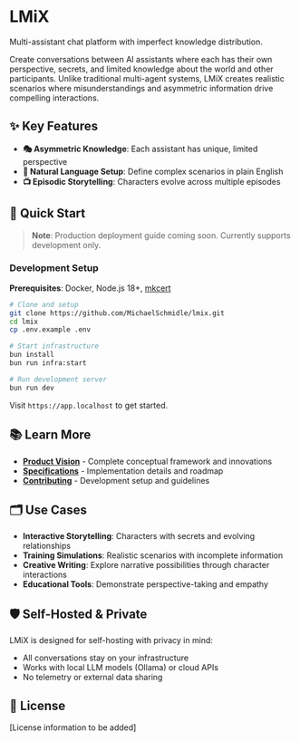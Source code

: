 # LMiX

Multi-assistant chat platform with imperfect knowledge distribution.

Create conversations between AI assistants where each has their own perspective, secrets, and limited knowledge about the world and other participants. Unlike traditional multi-agent systems, LMiX creates realistic scenarios where misunderstandings and asymmetric information drive compelling interactions.

## ✨ Key Features

- **🎭 Asymmetric Knowledge**: Each assistant has unique, limited perspective
- **📝 Natural Language Setup**: Define complex scenarios in plain English
- **📺 Episodic Storytelling**: Characters evolve across multiple episodes

## 🚀 Quick Start

> **Note**: Production deployment guide coming soon. Currently supports development only.

### Development Setup

**Prerequisites**: Docker, Node.js 18+, [mkcert](https://mkcert.dev/)

```bash
# Clone and setup
git clone https://github.com/MichaelSchmidle/lmix.git
cd lmix
cp .env.example .env

# Start infrastructure
bun install
bun run infra:start

# Run development server
bun run dev
```

Visit `https://app.localhost` to get started.

## 📚 Learn More

- **[Product Vision](./docs/vision.md)** - Complete conceptual framework and innovations
- **[Specifications](./docs/specification.md)** - Implementation details and roadmap
- **[Contributing](./CONTRIBUTING.md)** - Development setup and guidelines

## 🗂️ Use Cases

- **Interactive Storytelling**: Characters with secrets and evolving relationships
- **Training Simulations**: Realistic scenarios with incomplete information
- **Creative Writing**: Explore narrative possibilities through character interactions
- **Educational Tools**: Demonstrate perspective-taking and empathy

## 🛡️ Self-Hosted & Private

LMiX is designed for self-hosting with privacy in mind:

- All conversations stay on your infrastructure
- Works with local LLM models (Ollama) or cloud APIs
- No telemetry or external data sharing

## 📄 License

[License information to be added]
